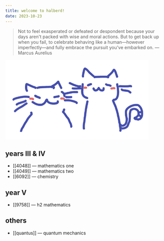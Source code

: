 ```yaml
---
title: welcome to halberd!
date: 2023-10-23
---
```

> Not to feel exasperated or defeated or despondent because your days aren't packed with wise and moral actions. But to get back up when you fail, to celebrate behaving like a human—however imperfectly—and fully embrace the pursuit you've embarked on.
> — Marcus Aurelius

<img src="_attachments/cats.png" class="cats" width="450">

## years III & IV
- [[4048]] — mathematics one
- [[4049]] — mathematics two
- [[6092]] — chemistry

## year V
- [[9758]] — h2 mathematics

## others
- [[quantus]] — quantum mechanics
